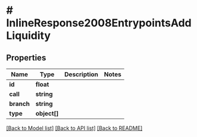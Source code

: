 # # InlineResponse2008EntrypointsAddLiquidity

## Properties

Name | Type | Description | Notes
------------ | ------------- | ------------- | -------------
**id** | **float** |  |
**call** | **string** |  |
**branch** | **string** |  |
**type** | **object[]** |  |

[[Back to Model list]](../../README.md#models) [[Back to API list]](../../README.md#endpoints) [[Back to README]](../../README.md)
